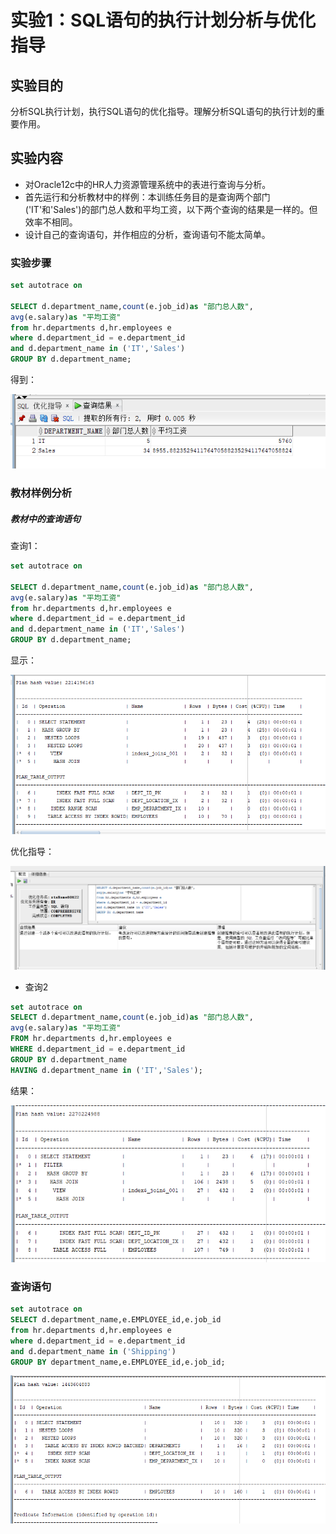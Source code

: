 # 实验1：SQL语句的执行计划分析与优化指导

## 实验目的

分析SQL执行计划，执行SQL语句的优化指导。理解分析SQL语句的执行计划的重要作用。

## 实验内容

- 对Oracle12c中的HR人力资源管理系统中的表进行查询与分析。
- 首先运行和分析教材中的样例：本训练任务目的是查询两个部门('IT'和'Sales')的部门总人数和平均工资，以下两个查询的结果是一样的。但效率不相同。
- 设计自己的查询语句，并作相应的分析，查询语句不能太简单。



### 实验步骤

```sql
set autotrace on

SELECT d.department_name,count(e.job_id)as "部门总人数",
avg(e.salary)as "平均工资"
from hr.departments d,hr.employees e
where d.department_id = e.department_id
and d.department_name in ('IT','Sales')
GROUP BY d.department_name;
```

得到：

![image-20210316191428373](README.assets/image-20210316191428373.png)





### 教材样例分析

##### 教材中的查询语句

查询1：

```sql
set autotrace on

SELECT d.department_name,count(e.job_id)as "部门总人数",
avg(e.salary)as "平均工资"
from hr.departments d,hr.employees e
where d.department_id = e.department_id
and d.department_name in ('IT','Sales')
GROUP BY d.department_name;
```

显示：

![image-20210316191511785](README.assets/image-20210316191511785.png)

优化指导：

![image-20210316191526969](README.assets/image-20210316191526969.png)



- 查询2

```sql
set autotrace on
SELECT d.department_name,count(e.job_id)as "部门总人数",
avg(e.salary)as "平均工资"
FROM hr.departments d,hr.employees e
WHERE d.department_id = e.department_id
GROUP BY d.department_name
HAVING d.department_name in ('IT','Sales');
```

结果：

![image-20210316191632984](README.assets/image-20210316191632984.png)

### 查询语句

```sql
set autotrace on
SELECT d.department_name,e.EMPLOYEE_id,e.job_id
from hr.departments d,hr.employees e
where d.department_id = e.department_id
and d.department_name in ('Shipping')
GROUP BY department_name,e.EMPLOYEE_id,e.job_id;
```

![image-20210316191707134](README.assets/image-20210316191707134.png)

